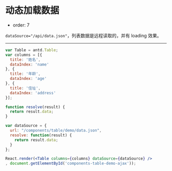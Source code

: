 # 动态加载数据

- order: 7

`dataSource="/api/data.json"`，列表数据是远程读取的，并有 loading 效果。

---

````jsx
var Table = antd.Table;
var columns = [{
  title: '姓名',
  dataIndex: 'name'
}, {
  title: '年龄',
  dataIndex: 'age'
}, {
  title: '住址',
  dataIndex: 'address'
}];

function resolve(result) {
  return result.data;
}

var dataSource = {
  url: "/components/table/demo/data.json",
  resolve: function(result) {
    return result.data;
  }
};

React.render(<Table columns={columns} dataSource={dataSource} />
, document.getElementById('components-table-demo-ajax'));
````
